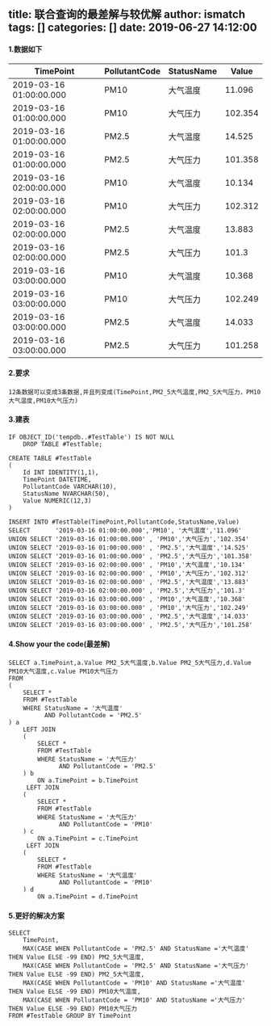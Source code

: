 title: 联合查询的最差解与较优解
author: ismatch
tags: []
categories: []
date: 2019-06-27 14:12:00
---
#### 1.数据如下

TimePoint | PollutantCode | StatusName | Value
---|---|---|---
2019-03-16 01:00:00.000|PM10|大气温度|11.096
2019-03-16 01:00:00.000|PM10|大气压力|102.354
2019-03-16 01:00:00.000|PM2.5|大气温度|14.525
2019-03-16 01:00:00.000|PM2.5|大气压力|101.358
2019-03-16 02:00:00.000|PM10|大气温度|10.134
2019-03-16 02:00:00.000|PM10|大气压力|102.312
2019-03-16 02:00:00.000|PM2.5|大气温度|13.883
2019-03-16 02:00:00.000|PM2.5|大气压力|101.3
2019-03-16 03:00:00.000|PM10|大气温度|10.368
2019-03-16 03:00:00.000|PM10|大气压力|102.249
2019-03-16 03:00:00.000|PM2.5|大气温度|14.033
2019-03-16 03:00:00.000|PM2.5|大气压力|101.258

#### 2.要求

    12条数据可以变成3条数据,并且列变成(TimePoint,PM2_5大气温度,PM2_5大气压力，PM10大气温度,PM10大气压力)

#### 3.建表
```
IF OBJECT_ID('tempdb..#TestTable') IS NOT NULL
    DROP TABLE #TestTable;

CREATE TABLE #TestTable
(
    Id INT IDENTITY(1,1),  
	TimePoint DATETIME, 
	PollutantCode VARCHAR(10),
	StatusName NVARCHAR(50),
	Value NUMERIC(12,3) 
)

INSERT INTO #TestTable(TimePoint,PollutantCode,StatusName,Value)
SELECT       '2019-03-16 01:00:00.000','PM10', '大气温度','11.096'
UNION SELECT '2019-03-16 01:00:00.000' , 'PM10','大气压力','102.354'
UNION SELECT '2019-03-16 01:00:00.000' , 'PM2.5','大气温度','14.525'
UNION SELECT '2019-03-16 01:00:00.000' , 'PM2.5','大气压力','101.358'
UNION SELECT '2019-03-16 02:00:00.000' , 'PM10','大气温度','10.134'
UNION SELECT '2019-03-16 02:00:00.000' , 'PM10','大气压力','102.312'
UNION SELECT '2019-03-16 02:00:00.000' , 'PM2.5','大气温度','13.883'
UNION SELECT '2019-03-16 02:00:00.000' , 'PM2.5','大气压力','101.3'
UNION SELECT '2019-03-16 03:00:00.000' , 'PM10','大气温度','10.368'
UNION SELECT '2019-03-16 03:00:00.000' , 'PM10','大气压力','102.249'
UNION SELECT '2019-03-16 03:00:00.000' , 'PM2.5','大气温度','14.033'
UNION SELECT '2019-03-16 03:00:00.000' , 'PM2.5','大气压力','101.258'
```


#### 4.Show your the code(最差解)

```
SELECT a.TimePoint,a.Value PM2_5大气温度,b.Value PM2_5大气压力,d.Value PM10大气温度,c.Value PM10大气压力
FROM
(
    SELECT *
    FROM #TestTable
    WHERE StatusName = '大气温度'
          AND PollutantCode = 'PM2.5'
) a
    LEFT JOIN
    (
        SELECT *
        FROM #TestTable
        WHERE StatusName = '大气压力'
              AND PollutantCode = 'PM2.5'
    ) b
        ON a.TimePoint = b.TimePoint
	 LEFT JOIN
    (
        SELECT *
        FROM #TestTable
        WHERE StatusName = '大气压力'
              AND PollutantCode = 'PM10'
    ) c
        ON a.TimePoint = c.TimePoint
	 LEFT JOIN
    (
        SELECT *
        FROM #TestTable
        WHERE StatusName = '大气温度'
              AND PollutantCode = 'PM10'
    ) d
        ON a.TimePoint = d.TimePoint

```

#### 5.更好的解决方案
```
SELECT 
	TimePoint,
	MAX(CASE WHEN PollutantCode = 'PM2.5' AND StatusName ='大气温度' THEN Value ELSE -99 END) PM2_5大气温度,
	MAX(CASE WHEN PollutantCode = 'PM2.5' AND StatusName ='大气压力' THEN Value ELSE -99 END) PM2_5大气温度,
	MAX(CASE WHEN PollutantCode = 'PM10' AND StatusName ='大气温度' THEN Value ELSE -99 END) PM10大气温度,
	MAX(CASE WHEN PollutantCode = 'PM10' AND StatusName ='大气压力' THEN Value ELSE -99 END) PM10大气压力
FROM #TestTable GROUP BY TimePoint
```